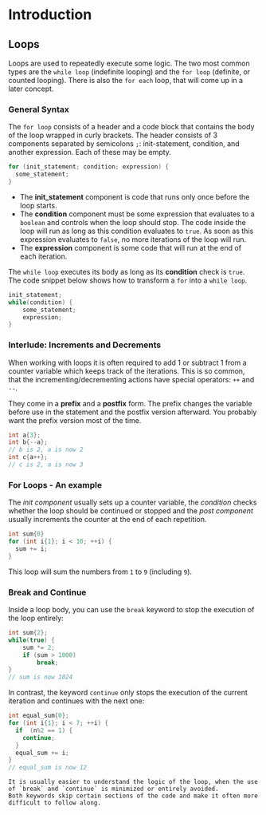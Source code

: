 # Introduction

## Loops

Loops are used to repeatedly execute some logic.
The two most common types are the `while loop` (indefinite looping) and the `for loop` (definite, or counted looping).
There is also the `for each` loop, that will come up in a later concept.

### General Syntax

The `for loop` consists of a header and a code block that contains the body of the loop wrapped in curly brackets.
The header consists of 3 components separated by semicolons `;`: init-statement, condition, and another expression.
Each of these may be empty.

```cpp
for (init_statement; condition; expression) {
  some_statement;
}
```

- The **init_statement** component is code that runs only once before the loop starts.
- The **condition** component must be some expression that evaluates to a `boolean` and controls when the loop should stop.
  The code inside the loop will run as long as this condition evaluates to `true`.
  As soon as this expression evaluates to `false`, no more iterations of the loop will run.
- The **expression** component is some code that will run at the end of each iteration.

The `while loop` executes its body as long as its **condition** check is `true`.
The code snippet below shows how to transform a `for` into a `while loop`.

```cpp
init_statement;
while(condition) {
    some_statement;
    expression;
}
```

### Interlude: Increments and Decrements

When working with loops it is often required to add 1 or subtract 1 from a counter variable which keeps track of the iterations.
This is so common, that the incrementing/decrementing actions have special operators: `++` and `--`.

They come in a **prefix** and a **postfix** form.
The prefix changes the variable before use in the statement and the postfix version afterward.
You probably want the prefix version most of the time.

```cpp
int a{3};
int b{--a};
// b is 2, a is now 2
int c{a++};
// c is 2, a is now 3
```

### For Loops - An example

The _init component_ usually sets up a counter variable, the _condition_ checks whether the loop should be continued or stopped and the _post component_ usually increments the counter at the end of each repetition.

```cpp
int sum{0}
for (int i{1}; i < 10; ++i) {
  sum += i;
}
```

This loop will sum the numbers from `1` to `9` (including `9`).

### Break and Continue

Inside a loop body, you can use the `break` keyword to stop the execution of the loop entirely:

```cpp
int sum{2};
while(true) {
    sum *= 2;
    if (sum > 1000)
        break;
}
// sum is now 1024
```

In contrast, the keyword `continue` only stops the execution of the current iteration and continues with the next one:

```cpp
int equal_sum{0};
for (int i{1}; i < 7; ++i) {
  if  (n%2 == 1) {
    continue;
  }
  equal_sum += i;
}
// equal_sum is now 12
```

```exercism/note
It is usually easier to understand the logic of the loop, when the use of `break` and `continue` is minimized or entirely avoided.
Both keywords skip certain sections of the code and make it often more difficult to follow along.
```
